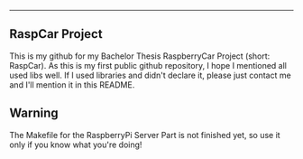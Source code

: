 ------------------------------------------------------------------
RaspCar Project
------------------------------------------------------------------

This is my github for my Bachelor Thesis RaspberryCar Project (short: RaspCar).
As this is my first public github repository, I hope I mentioned all used libs well.
If I used libraries and didn't declare it, please just contact me and I'll mention it in this README.



Warning
--------
The Makefile for the RaspberryPi Server Part is not finished yet, so use it only if you know what you're doing!

